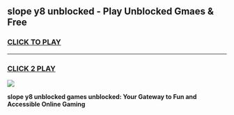 
## slope y8 unblocked - Play Unblocked Gmaes & Free
<h3>
<a href="https://news.freeplayer.one?title=slope_y8_unblocked&ref=16F">CLICK TO PLAY</a></h3>
<hr>

<h3>
<a href="https://news.freeplayer.one?title=slope_y8_unblocked&ref=16F">CLICK 2 PLAY</a>
  
</h3>

<a href="https://news.freeplayer.one?title=slope_y8_unblocked&ref=16F/"><img src="https://clearcache.store/games.png"></a>


**slope y8 unblocked games unblocked: Your Gateway to Fun and Accessible Online Gaming**
